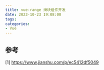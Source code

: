 ```yaml
---
title: vue-range 滑块组件开发
date: 2023-10-23 19:08:00
tags:
categories:
- Vue
---
```


## 参考
[1] https://www.jianshu.com/p/ec5412df5049